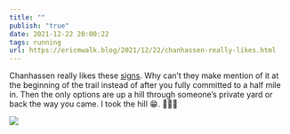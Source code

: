 ```yaml
---
title: ""
publish: "true"
date: 2021-12-22 20:00:22
tags: running
url: https://ericmwalk.blog/2021/12/22/chanhassen-really-likes.html
---
```


Chanhassen really likes these [signs](https://ericmwalk.blog/2021/03/03/took-a-couple.html). Why can’t they make mention of it at the beginning of the trail instead of after you fully committed to a half mile in. Then the only options are up a hill through someone’s private yard or back the way you came. I took the hill 😁. 🏃🏻‍♂️

![](https://ericmwalk.blog/uploads/2021/8cc994ecf9.jpg)